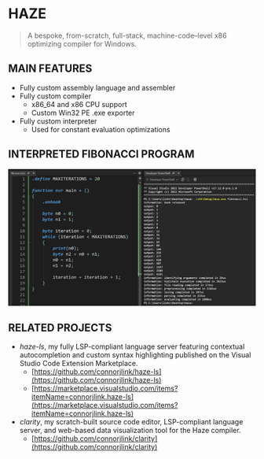 # HAZE
> A bespoke, from-scratch, full-stack, machine-code–level x86 optimizing compiler for Windows.

## MAIN FEATURES
- Fully custom assembly language and assembler
- Fully custom compiler
  - x86_64 and x86 CPU support
  - Custom Win32 PE .exe exporter
- Fully custom interpreter
  - Used for constant evaluation optimizations

## INTERPRETED FIBONACCI PROGRAM
![Fibonacci Program](resources/example.png)

## RELATED PROJECTS
- _haze-ls_, my fully LSP-compliant language server featuring contextual autocompletion and custom syntax highlighting published on the Visual Studio Code Extension Marketplace.
  - [https://github.com/connorjlink/haze-ls](https://github.com/connorjlink/haze-ls)
  - [https://marketplace.visualstudio.com/items?itemName=connorjlink.haze-ls](https://marketplace.visualstudio.com/items?itemName=connorjlink.haze-ls)
- _clarity_, my scratch-built source code editor, LSP-compliant language server, and web-based data visualization tool for the Haze compiler.
  - [https://github.com/connorjlink/clarity](https://github.com/connorjlink/clarity)